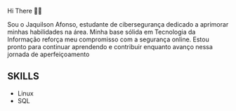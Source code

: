 Hi There 👋🏾

Sou o Jaquilson Afonso, estudante de cibersegurança dedicado a aprimorar minhas habilidades na área. Minha base sólida em Tecnologia da Informação reforça meu compromisso com a segurança online. Estou pronto para continuar aprendendo e contribuir enquanto avanço nessa jornada de aperfeiçoamento

## SKILLS 

* Linux
* SQL


